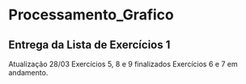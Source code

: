 # Processamento_Grafico

## Entrega da Lista de Exercícios 1 

Atualização 28/03 
  Exercícios 5, 8 e 9 finalizados
  Exercícios 6 e 7 em andamento.
